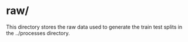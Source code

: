 # raw/

This directory stores the raw data used to generate the train test splits in the ../processes directory.